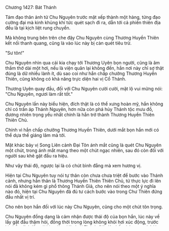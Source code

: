




Chương 1427: Bát Thánh


Tám đạo thân ảnh từ Chu Nguyên trước mặt xếp thành một hàng, từng đạo cường đại mà kinh khủng khí tức quét sạch đi ra, dẫn tới cả phiến thiên địa đều là tại kịch liệt rung chuyển.

Mà không trung bên trên che đậy Chu Nguyên cùng Thương Huyền Thiên kết nối thanh quang, cũng là vào lúc này bị càn quét tiêu trừ.

"Sư tôn!"

Chu Nguyên nhìn qua cái kia chạy tới Thương Uyên bọn người, cũng là âm thầm thở dài một hơi, nếu là viện quân lại không đến, hắn nơi này chỉ sợ thật đúng là dữ nhiều lành ít, dù sao coi như hắn chấp chưởng Thương Huyền Thiên, cũng không có khả năng trực diện hai vị Cổ Thánh.

Thương Uyên quay đầu, đối với Chu Nguyên cười cười, mặt lộ vui mừng nói: "Chu Nguyên, ngươi làm rất tốt."

Chu Nguyên lần này biểu hiện, đích thật là có thể xưng hoàn mỹ, hắn không chỉ có trấn áp Thánh Nguyên, hơn nữa còn phá hủy Thánh tộc mưu đồ, đương nhiên trọng yếu nhất chính là hắn trở thành Thương Huyền Thiên Thiên Chủ.

Chính vì hắn chấp chưởng Thương Huyền Thiên, dưới mắt bọn hắn mới có thể dựa thế giáng lâm mà tới.

Mặt khác bảy vị Song Liên cảnh Đại Tôn ánh mắt cũng là quét Chu Nguyên một chút, trong ánh mắt mang theo một chút ngạc nhiên, sau đó còn đối với người sau khẽ gật đầu ra hiệu.

Như vậy thái độ, ngược lại là có chút bình đẳng mà xem hương vị.

Hiện tại Chu Nguyên tuy nói tự thân còn chưa chưa triệt để bước vào Thánh cảnh, nhưng hắn thân là Thương Huyền Thiên Thiên Chủ, từ thực lực đi lên nói đã không kém gì phổ thông Thánh Giả, cho nên nói theo một ý nghĩa nào đó, hiện tại Chu Nguyên đã đủ tư cách bước vào trong Chư Thiên đứng đầu nhất vị trí.

Cho nên bọn hắn đối với lúc này Chu Nguyên, cũng cho một chút tôn trọng.

Chu Nguyên đồng dạng là cảm nhận được thái độ của bọn hắn, lúc này về lấy gật đầu thăm hỏi, đồng thời trong lòng không khỏi hơi xúc động, trước kia hắn đỉnh lấy cái kia cái gọi là dưới Thánh Giả đệ nhất nhân xưng hô lúc, những này uy tín lâu năm Đại Tôn cũng chỉ là cười trừ, cũng không đối với hắn có cái gì đặc biệt biến hóa, nhưng hôm nay, theo hắn chấp chưởng Thương Huyền Thiên, thái độ này thì là trở nên có chút rõ ràng.

Bởi vậy có thể thấy được, chấp chưởng một phương Thiên Vực, đích thật là làm hắn nhảy lên lên trời.

Thương Uyên cũng không cùng Chu Nguyên nhiều lời, ánh mắt của hắn rất nhanh chuyển hướng phía trước trên hư không hai bóng người, già nua khuôn mặt dần dần trở nên đến ngưng trọng cùng kiêng kỵ.

"Không nghĩ tới nho nhỏ Thương Huyền Thiên, lại có thể dẫn tới Thánh tộc hai vị Cổ Thánh giáng lâm, thật đúng là khiến người ngoài ý." Thương Uyên thanh âm trầm thấp nói.

"Thương Uyên." Hắc Chiếu Cổ Thánh trong mắt hắc viêm nhảy lên, ánh mắt của hắn lướt qua nghiêm chỉnh mà đợi tám vị Song Liên Thánh Giả, thản nhiên nói: "Thế nào, các ngươi cái kia ba vị Cổ Tôn là đằng không xuất thủ tới rồi sao?"

Thương Uyên cười nói: "Chúng ta mấy người muốn lãnh giáo một chút Cổ Thánh chi uy, cho nên liền tự đề cử mình tới."

"Bằng các ngươi sao?" Ma Cật cười một tiếng, dường như mang theo một chút trêu tức.

Cái kia Hắc Chiếu càng là ngay cả lời đều chẳng muốn nói, trong ánh mắt thiêu đốt lên hắc viêm, hình như có một cỗ dẫn tới thiên địa đều tại biến sắc sát cơ đang tràn ngập đi ra.

Hô.

Hắc Chiếu Cổ Thánh miệng nâng lên, chợt một ngụm phun ra ức vạn đạo hoả tinh màu đen, những hoả tinh kia ở trong hư không xen lẫn, tạo thành một đạo to lớn vô cùng hỏa diễm mặt quỷ.

Chói tai tiếng rít từ mặt quỷ trong miệng truyền ra, sau một khắc, có hắc phong lôi cuốn lấy ngọn lửa màu đen, mang theo tiếng ô ô vang, trực tiếp đối với Thương Uyên bọn người quét sạch mà đi.

Hắc phong kia hoả tinh chỗ lướt qua, dường như đem hết thảy sinh cơ ma diệt, cho dù là thiên địa nguyên khí, đều là bị hóa thành hư vô.

"Cẩn thận, đây là Hắc Thần Diễm Phong!" Nhìn thấy hắc phong kia tàn phá bừa bãi thiên địa, Thương Uyên bên cạnh, một tên Song Liên Thánh Giả sắc mặt ngưng trọng nói ra.

Bọn hắn đối với trước mắt hai vị Cổ Thánh tự nhiên là cực kỳ hiểu rõ, đồng thời cũng minh bạch, Hắc Chiếu Cổ Thánh kia một ngụm phun ra hắc phong đến tột cùng là kinh khủng cỡ nào, bá đạo.

Tại thời kỳ Viễn Cổ kia, không thiếu có Chư Thiên Thánh Giả bị ngụm hắc hỏa này chỗ ma diệt.

Thương Uyên thần sắc đồng dạng ngưng trọng, trong mắt của hắn phản chiếu lấy hắc phong gào thét mà đến kia, chợt xòe bàn tay ra, trong lòng bàn tay không gian vặn vẹo, sau một khắc, một chiếc cổ lão pha tạp ngọn đèn thoáng hiện mà ra.

Ở vào phía sau Chu Nguyên nhìn thấy chén đèn dầu này, mắt sáng lên, hắn đối với cái này vật thế nhưng là không có chút nào lạ lẫm, bởi vì lúc trước hắn nhưng vì vật này cố gắng hồi lâu.

Chính là Tổ Long Đăng!

Thương Uyên một tay kết ấn, trực tiếp là thúc giục Tổ Long Đăng, chỉ thấy miệng đèn thật dài kia chỗ, khác thường quang thiểm hiện, sau một khắc, dường như có một đạo cổ lão nguyên thủy tiếng rên nhẹ vang lên, một cỗ hấp lực đột nhiên bộc phát, tựa như Tổ Long phun ra nuốt vào thiên địa.

Hô hô!

Tàn phá bừa bãi mà đến hắc phong trực tiếp là bị cỗ lực hút này chấn nhiếp ở, sau đó hóa thành cuồn cuộn khói đen, bị đều hút vào đến trong Tổ Long Đăng.

Trong Tổ Long Đăng, khói đen cuồn cuộn, cuối cùng thời gian dần trôi qua co lại ở bấc đèn chỗ, nơi đó một chút ánh lửa, tựa hồ là trở nên sáng ngời lên.

"Tổ Long Đăng?!"

Hắc phong bị thu, cái kia Hắc Chiếu cùng Ma Cật hai vị Cổ Thánh ánh mắt đều là ngưng tụ, ánh mắt của bọn hắn dừng lại tại trên ngọn đèn cổ lão kia, trong mắt ngược lại là lướt qua một tia kiêng kị chi ý.

Tổ Long Đăng tại trên Chư Thiên Thánh Bảo Lục kia, đứng hàng thứ hai, bảo vật này tại thời kỳ Viễn Cổ chính là có uy danh hiển hách, trong Thánh tộc đừng nói là bình thường Thánh Giả, liền xem như bọn hắn loại này Cổ Thánh, đều tại đây bảo phía trên bị nhiều thua thiệt.

"Khó trách dám đến ngăn chặn ta hai người, nguyên lai là có chuẩn bị mà đến." Ma Cật chậm rãi nói.

Hắc Chiếu mặt không biểu tình, hắn am hiểu hỏa thuật, Tổ Long Đăng này nhất là khắc chế hắn, tại thời kỳ Viễn Cổ kia, hắn liền từng bị Tổ Long Đăng này khiến cho chật vật không chịu nổi, bây giờ gặp lại, vẫn như cũ là cảm thấy cực kỳ khó giải quyết.

Thương Uyên ngược lại là không nói nhảm, ánh mắt cùng mặt khác bảy vị Thánh Giả giao hội một chút, chợt bàn tay hắn vừa nhấc, Tổ Long Đăng chậm rãi dâng lên.

Đầu ngón tay của hắn, có một giọt sáng chói như màu vàng huyết dịch bay ra, rơi vào trong Tổ Long Đăng.

Mà mặt khác bảy vị Thánh Giả đồng dạng gạt ra một giọt thánh huyết tinh túy, rơi vào trong đèn.

Tám giọt Thánh Giả tinh huyết vừa vào Tổ Long Đăng, chính là bị bấc đèn kia hấp thu, lập tức trên bấc đèn ngọn lửa trong lúc đó bành trướng, trực tiếp là đem toàn bộ Tổ Long Đăng đều là đốt sáng lên đứng lên.

Miệng đèn chỗ, sau một khắc có phảng phất giống như Hỗn Độn hỏa diễm gào thét mà ra, ngọn lửa kia vừa xuất hiện, phảng phất toàn bộ thiên địa đều là quy về Hỗn Độn, vô thanh vô tức.

"Tổ Long Hỗn Độn Diễm, chữ "Diệt"!"

Nương theo lấy Thương Uyên quát mắng thanh âm vang lên, chỉ thấy cái kia Ma Cật, Hắc Chiếu hai người quanh thân không gian đột nhiên phá toái, Hỗn Độn chi diễm quét ngang mà ra, trực tiếp là phần diệt bọn hắn tất cả đường lui, làm cho bọn hắn trong lúc nhất thời khó mà động đậy.

Hừng hực!

Hai đạo Hỗn Độn hỏa trụ bay lên, đem Ma Cật, Hắc Chiếu trực tiếp giam ở trong đó.

Giờ khắc này hai người, tựa như là bị trục xuất tại Hỗn Độn ở giữa, trong này, bọn hắn sẽ mất đi hết thảy giác quan, như muốn vĩnh viễn trầm luân.

"Thật mạnh."

Chu Nguyên nhìn thấy một màn này, trong lòng không nhịn được chấn động, Thương Uyên bọn hắn tám vị Song Liên Thánh Giả liên thủ, mượn nhờ Tổ Long Đăng lực lượng, lại có thể đem hai vị Cổ Thánh đều là vây khốn, thần uy như vậy, để cho người ta rung động.

"Chu Nguyên, chúng ta chỉ là tạm thời vây khốn bọn hắn thôi, lấy năng lực của bọn hắn, tất nhiên có thể thoát khốn mà ra, đây chỉ là vấn đề thời gian mà thôi."

Thương Uyên hít sâu một hơi, ánh mắt ngưng trọng nhìn về phía Chu Nguyên: "Lần này có thể hay không vượt qua nguy cơ, còn phải dựa vào ngươi."

"Cần ta làm cái gì?" Chu Nguyên lập tức hỏi.

Thương Uyên ngẩng đầu lên, ánh mắt xuyên thủng trùng điệp hư không, nhìn qua Thương Huyền Thiên giới bích chỗ.

"Ngươi bây giờ sơ chưởng Thương Huyền Thiên, nhưng tự thân nhưng lại chưa nhập thánh, cho nên cũng khó có thể thôi động một phương này Thiên Vực bản nguyên chi khí, nếu không lấy bản nguyên chi khí quán chú Hỗn Nguyên Tru Thánh đại trận, tất nhiên có thể đánh vỡ Thánh tộc hai vị Cổ Thánh kiềm chế, triệt để làm cho đại trận viên mãn, đến lúc đó Ma Cật, Hắc Chiếu này, tự nhiên không còn dám dừng lại tại trong thiên này."

"Mà cái này đồng dạng cũng là cơ duyên của ngươi chỗ, thân là Thiên Chủ, tự nhiên nên đến phương này Thiên Vực chi quà tặng, Chu Nguyên, tĩnh thần cảm ngộ thiên tâm, lấy tự thân ý chí dung nhập thiên tâm, lúc kia, ngươi mới xem như chân chính nắm trong tay Thương Huyền Thiên."

Thương Uyên quay đầu, nhìn chăm chú Chu Nguyên, trong mắt có chờ đợi hiển hiện.

"Một khắc này, có lẽ chính là ngươi nhập thánh thời cơ!"

Chu Nguyên trong lòng chấn động mạnh, chợt trong đôi mắt có không che giấu được nóng bỏng chi sắc hiện lên mà ra.

Nhập thánh!

Ngắn ngủi hai chữ, trong lòng hắn chỗ nhấc lên khuấy động cảm xúc, cơ hồ so trước đây khống chế Thương Huyền Thánh Ấn lúc, còn muốn tới càng thêm mãnh liệt.

Bởi vì cái này, mới là tất cả người tu luyện chân chính suốt đời sở cầu.




